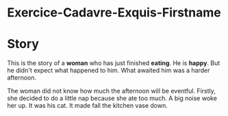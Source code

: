 # Exercice-Cadavre-Exquis-Firstname

# Story

This is the story of a **woman** who has just finished **eating**. He is **happy**. But he didn't expect what happened to him. What awaited him was a harder afternoon.

The woman did not know how much the afternoon will be eventful. Firstly, she decided to do a little nap because she ate too much. A big noise woke her up. It was his cat. It made fall the kitchen vase down. 
